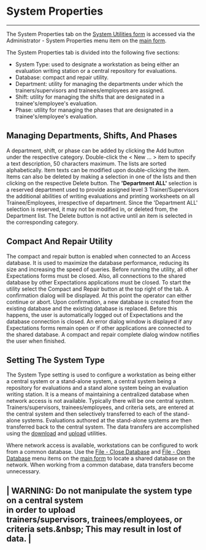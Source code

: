 # System Properties

***

The System Properties tab on the [System Utilities form](7mk0.md) is accessed via the Administrator - System Properties menu item on the [main form](7jjr.md).

The System Properties tab is divided into the following five sections:

* System Type: used to designate a workstation as being either an evaluation writing station or a central repository for evaluations.
* Database: compact and repair utility.
* Department: utility for managing the departments under which the trainers/supervisors and trainees/employees are assigned.
* Shift: utility for managing the shifts that are designated in a trainee's/employee's evaluation.
* Phase: utility for managing the phases that are designated in a trainee's/employee's evaluation.

## Managing Departments, Shifts, And Phases

A department, shift, or phase can be added by clicking the Add button under the respective category.  Double-click the < New ... > item to specify a text description, 50 characters maximum.  The lists are sorted alphabetically.  Item texts can be modified upon double-clicking the item.  Items can also be deleted by making a selection in one of the lists and then clicking on the respective Delete button.  The **'Department ALL'** selection is a reserved department used to provide assigned level 3 Trainer/Supervisors the additional abilities of writing evaluations and printing worksheets on all Trainee/Employees, irrespective of department.  Since the 'Department ALL' selection is reserved, it may not be modified in, or deleted from, the Department list.  The Delete button is not active until an item is selected in the corresponding category.

## Compact And Repair Utility

The compact and repair button is enabled when connected to an Access database.  It is used to maximize the database performance, reducing its size and increasing the speed of queries.  Before running the utility, all other Expectations forms must be closed.  Also, all connections to the shared database by other Expectations applications must be closed.  To start the utility select the Compact and Repair button at the top right of the tab.  A confirmation dialog will be displayed.  At this point the operator can either continue or abort.  Upon confirmation, a new database is created from the existing database and the existing database is replaced.  Before this happens, the user is automatically logged out of Expectations and the database connection is closed.  An error dialog window is displayed if any Expectations forms remain open or if other applications are connected to the shared database.  A compact and repair complete dialog window notifies the user when finished.

## Setting The System Type

The System Type setting is used to configure a workstation as being either a central system or a stand-alone system, a central system being a repository for evaluations and a stand alone system being an evaluation writing station.  It is a means of maintaining a centralized database when network access is not available.  Typically there will be one central system.  Trainers/supervisors, trainees/employees, and criteria sets, are entered at the central system and then selectively transferred to each of the stand-alone systems.  Evaluations authored at the stand-alone systems are then transferred back to the central system.  The data transfers are accomplished using the [download](broken-reference) and [upload](broken-reference) utilities.

Where network access is available, workstations can be configured to work from a common database.  Use the [File - Close Database](broken-reference) and [File - Open Database](broken-reference) menu items on the [main form](7jjr.md) to locate a shared database on the network.  When working from a common database, data transfers become unnecessary.

\| WARNING: Do not manipulate the system type on a central system\
in order to upload\
trainers/supervisors, trainees/employees, or criteria sets.\&nbsp; This may result in lost of data. |
-----------------------------------------------------------------------------------------------------
